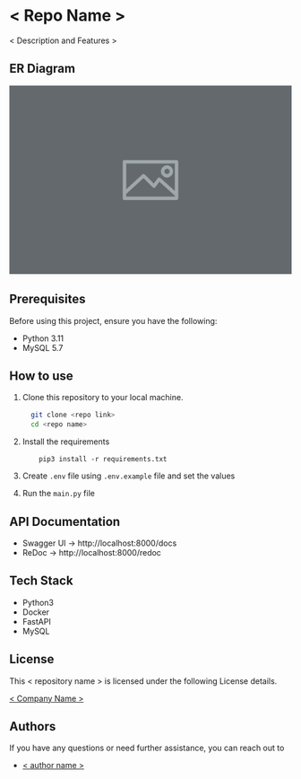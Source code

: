 # < Repo Name >

< Description and Features >

## ER Diagram

[<img src="ER_diagram.jpeg" width="600"/>](ER_diagram.jpeg)

## Prerequisites

Before using this project, ensure you have the following:

- Python 3.11
- MySQL 5.7

## How to use

1. Clone this repository to your local machine.

    ```bash
      git clone <repo link>
      cd <repo name>
    ```

2. Install the requirements

    ```
        pip3 install -r requirements.txt
    ```

3. Create `.env` file using `.env.example` file and set the values

4. Run the `main.py` file

## API Documentation

- Swagger UI -> http://localhost:8000/docs
- ReDoc -> http://localhost:8000/redoc

## Tech Stack

- Python3
- Docker
- FastAPI
- MySQL

## License

This < repository name > is licensed under the following License details.

[< Company Name >](https://)

## Authors

If you have any questions or need further assistance, you can reach out to

- [< author name >](https://github.com/)